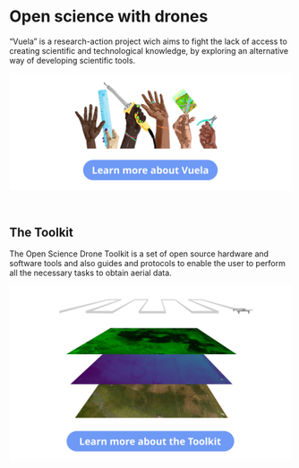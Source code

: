 # Open science with drones

“Vuela” is a research-action project wich aims to fight the lack of access to creating scientific and technological knowledge, by exploring an alternative way of developing scientific tools.

[![About Vuela](img/about_vuela.png)](en/about_vuela)

&nbsp;
## The Toolkit

The Open Science Drone Toolkit is a set of open source hardware and software tools and also guides and protocols to enable the user to perform all the necessary tasks to obtain aerial data.

[![Open Science Drone Toolkit](img/about_the_toolkit.png)](en/toolkit)

&nbsp;